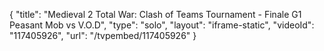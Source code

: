{
    "title": "Medieval 2 Total War: Clash of Teams Tournament - Finale G1 Peasant Mob vs V.O.D",
    "type": "solo",
    "layout": "iframe-static",
    "videoId": "117405926",
    "url": "\/tvpembed\/117405926"
}